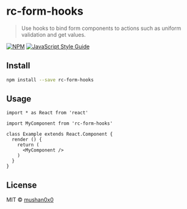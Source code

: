 # rc-form-hooks

> Use hooks to bind form components to actions such as uniform validation and get values.

[![NPM](https://img.shields.io/npm/v/rc-form-hooks.svg)](https://www.npmjs.com/package/rc-form-hooks) [![JavaScript Style Guide](https://img.shields.io/badge/code_style-standard-brightgreen.svg)](https://standardjs.com)

## Install

```bash
npm install --save rc-form-hooks
```

## Usage

```tsx
import * as React from 'react'

import MyComponent from 'rc-form-hooks'

class Example extends React.Component {
  render () {
    return (
      <MyComponent />
    )
  }
}
```

## License

MIT © [mushan0x0](https://github.com/mushan0x0)
